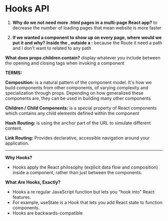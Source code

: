 # Hooks API

1. **Why do we not need more .html pages in a multi-page React app?**
   to decrease the number of loading pages that mean website is more faster

2. **If we wanted a component to show up on every page, where would we put it and why?**
   **Inside the <BrowserRouter />, outside a <Route />:** because the Route it need a path and I don't want to related to any path

**What does props.children contain?**
  display whatever you include between the opening and closing tags when invoking a component
  
**TERMS:**

**Composition:** is a natural pattern of the component model. It's how we build components from other components, of varying complexity and specialization through props. Depending on how generalized these components are, they can be used in building many other components

**Children / Child Components:** is a special property of React components which contains any child elements defined within the component

**Hash Routing:** is using the anchor part of the URL to simulate different content.

**Link Routing:** Provides declarative, accessible navigation around your application.

------------------------------------------------------------------------------------------------

**Why Hooks?**

- Hooks apply the React philosophy (explicit data flow and composition) inside a component, rather than just between the components.

**What Are Hooks, Exactly?**

- Hooks a re regular JavaScript function but lets you “hook into” React features.
- For example, useState is a Hook that lets you add React state to function components.
- Hooks are backwards-compatible
